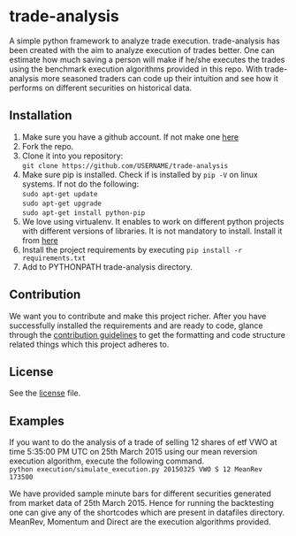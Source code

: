 # trade-analysis
A simple python framework to analyze trade execution. trade-analysis has been created with the aim to analyze execution of trades better.  One can estimate how much saving a person will make if he/she executes the trades using the benchmark execution algorithms provided in this repo.
With trade-analysis more seasoned traders can code up their intuition and see how it performs on different securities on historical data.

## Installation
1. Make sure you have a github account. If not make one [here](https://github.com/join)  
2. Fork the repo.  
3. Clone it into you repository:  
    `git clone https://github.com/USERNAME/trade-analysis`  
4. Make sure pip is installed. Check if is installed by `pip -V` on linux systems. If not do the following:  
        `sudo apt-get update`  
        `sudo apt-get upgrade`  
        `sudo apt-get install python-pip`        
5. We love  using virtualenv. It enables to work on different python projects with different versions of libraries. It is not mandatory to install. Install it from [here](https://virtualenv.pypa.io/en/stable/installation/)  
6. Install the project requirements by executing `pip install -r requirements.txt`  
7. Add to PYTHONPATH trade-analysis directory.

## Contribution
We want you to contribute and make this project richer. After you have successfully installed the requirements and are ready to code, glance through the [contribution guidelines](CONTRIBUTING.md) to get the formatting and code structure related things which this project adheres to.

## License
See the [license](LICENSE) file.

## Examples
If you want to do the analysis of a trade of selling 12 shares of etf VWO at time 5:35:00 PM UTC on 25th March 2015 using our mean reversion execution algorithm, execute the following command.  
`python execution/simulate_execution.py 20150325 VWO S 12 MeanRev 173500`

We have provided sample minute bars for different securities generated from market data of 25th March 2015. Hence for running the backtesting one can give any of the shortcodes which are present in datafiles directory. MeanRev, Momentum and Direct are the execution algorithms provided.
